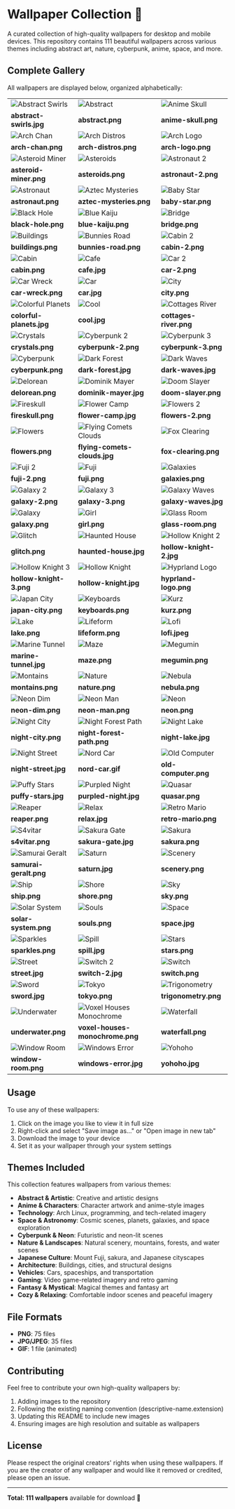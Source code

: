 # Wallpaper Collection 🎨

A curated collection of high-quality wallpapers for desktop and mobile devices. This repository contains 111 beautiful wallpapers across various themes including abstract art, nature, cyberpunk, anime, space, and more.

## Complete Gallery

All wallpapers are displayed below, organized alphabetically:

| | | |
|---|---|---|
| ![Abstract Swirls](abstract-swirls.jpg) | ![Abstract](abstract.png) | ![Anime Skull](anime-skull.png) | 
| **abstract-swirls.jpg** | **abstract.png** | **anime-skull.png** | 
| ![Arch Chan](arch-chan.png) | ![Arch Distros](arch-distros.png) | ![Arch Logo](arch-logo.png) | 
| **arch-chan.png** | **arch-distros.png** | **arch-logo.png** | 
| ![Asteroid Miner](asteroid-miner.png) | ![Asteroids](asteroids.png) | ![Astronaut 2](astronaut-2.png) | 
| **asteroid-miner.png** | **asteroids.png** | **astronaut-2.png** | 
| ![Astronaut](astronaut.png) | ![Aztec Mysteries](aztec-mysteries.png) | ![Baby Star](baby-star.png) | 
| **astronaut.png** | **aztec-mysteries.png** | **baby-star.png** | 
| ![Black Hole](black-hole.png) | ![Blue Kaiju](blue-kaiju.png) | ![Bridge](bridge.png) | 
| **black-hole.png** | **blue-kaiju.png** | **bridge.png** | 
| ![Buildings](buildings.png) | ![Bunnies Road](bunnies-road.png) | ![Cabin 2](cabin-2.png) | 
| **buildings.png** | **bunnies-road.png** | **cabin-2.png** | 
| ![Cabin](cabin.png) | ![Cafe](cafe.jpg) | ![Car 2](car-2.png) | 
| **cabin.png** | **cafe.jpg** | **car-2.png** | 
| ![Car Wreck](car-wreck.png) | ![Car](car.jpg) | ![City](city.png) | 
| **car-wreck.png** | **car.jpg** | **city.png** | 
| ![Colorful Planets](colorful-planets.jpg) | ![Cool](cool.jpg) | ![Cottages River](cottages-river.png) | 
| **colorful-planets.jpg** | **cool.jpg** | **cottages-river.png** | 
| ![Crystals](crystals.png) | ![Cyberpunk 2](cyberpunk-2.png) | ![Cyberpunk 3](cyberpunk-3.png) | 
| **crystals.png** | **cyberpunk-2.png** | **cyberpunk-3.png** | 
| ![Cyberpunk](cyberpunk.png) | ![Dark Forest](dark-forest.jpg) | ![Dark Waves](dark-waves.jpg) | 
| **cyberpunk.png** | **dark-forest.jpg** | **dark-waves.jpg** | 
| ![Delorean](delorean.png) | ![Dominik Mayer](dominik-mayer.jpg) | ![Doom Slayer](doom-slayer.png) | 
| **delorean.png** | **dominik-mayer.jpg** | **doom-slayer.png** | 
| ![Fireskull](fireskull.png) | ![Flower Camp](flower-camp.jpg) | ![Flowers 2](flowers-2.png) | 
| **fireskull.png** | **flower-camp.jpg** | **flowers-2.png** | 
| ![Flowers](flowers.png) | ![Flying Comets Clouds](flying-comets-clouds.jpg) | ![Fox Clearing](fox-clearing.png) | 
| **flowers.png** | **flying-comets-clouds.jpg** | **fox-clearing.png** | 
| ![Fuji 2](fuji-2.png) | ![Fuji](fuji.png) | ![Galaxies](galaxies.png) | 
| **fuji-2.png** | **fuji.png** | **galaxies.png** | 
| ![Galaxy 2](galaxy-2.png) | ![Galaxy 3](galaxy-3.png) | ![Galaxy Waves](galaxy-waves.jpg) | 
| **galaxy-2.png** | **galaxy-3.png** | **galaxy-waves.jpg** | 
| ![Galaxy](galaxy.png) | ![Girl](girl.png) | ![Glass Room](glass-room.png) | 
| **galaxy.png** | **girl.png** | **glass-room.png** | 
| ![Glitch](glitch.png) | ![Haunted House](haunted-house.jpg) | ![Hollow Knight 2](hollow-knight-2.jpg) | 
| **glitch.png** | **haunted-house.jpg** | **hollow-knight-2.jpg** | 
| ![Hollow Knight 3](hollow-knight-3.png) | ![Hollow Knight](hollow-knight.jpg) | ![Hyprland Logo](hyprland-logo.png) | 
| **hollow-knight-3.png** | **hollow-knight.jpg** | **hyprland-logo.png** | 
| ![Japan City](japan-city.png) | ![Keyboards](keyboards.png) | ![Kurz](kurz.png) | 
| **japan-city.png** | **keyboards.png** | **kurz.png** | 
| ![Lake](lake.png) | ![Lifeform](lifeform.png) | ![Lofi](lofi.jpeg) | 
| **lake.png** | **lifeform.png** | **lofi.jpeg** | 
| ![Marine Tunnel](marine-tunnel.jpg) | ![Maze](maze.png) | ![Megumin](megumin.png) | 
| **marine-tunnel.jpg** | **maze.png** | **megumin.png** | 
| ![Montains](montains.png) | ![Nature](nature.png) | ![Nebula](nebula.png) | 
| **montains.png** | **nature.png** | **nebula.png** | 
| ![Neon Dim](neon-dim.png) | ![Neon Man](neon-man.png) | ![Neon](neon.png) | 
| **neon-dim.png** | **neon-man.png** | **neon.png** | 
| ![Night City](night-city.png) | ![Night Forest Path](night-forest-path.png) | ![Night Lake](night-lake.jpg) | 
| **night-city.png** | **night-forest-path.png** | **night-lake.jpg** | 
| ![Night Street](night-street.jpg) | ![Nord Car](nord-car.gif) | ![Old Computer](old-computer.png) | 
| **night-street.jpg** | **nord-car.gif** | **old-computer.png** | 
| ![Puffy Stars](puffy-stars.jpg) | ![Purpled Night](purpled-night.jpg) | ![Quasar](quasar.png) | 
| **puffy-stars.jpg** | **purpled-night.jpg** | **quasar.png** | 
| ![Reaper](reaper.png) | ![Relax](relax.jpg) | ![Retro Mario](retro-mario.png) | 
| **reaper.png** | **relax.jpg** | **retro-mario.png** | 
| ![S4vitar](s4vitar.png) | ![Sakura Gate](sakura-gate.jpg) | ![Sakura](sakura.png) | 
| **s4vitar.png** | **sakura-gate.jpg** | **sakura.png** | 
| ![Samurai Geralt](samurai-geralt.png) | ![Saturn](saturn.jpg) | ![Scenery](scenery.png) | 
| **samurai-geralt.png** | **saturn.jpg** | **scenery.png** | 
| ![Ship](ship.png) | ![Shore](shore.png) | ![Sky](sky.png) | 
| **ship.png** | **shore.png** | **sky.png** | 
| ![Solar System](solar-system.png) | ![Souls](souls.png) | ![Space](space.jpg) | 
| **solar-system.png** | **souls.png** | **space.jpg** | 
| ![Sparkles](sparkles.png) | ![Spill](spill.jpg) | ![Stars](stars.png) | 
| **sparkles.png** | **spill.jpg** | **stars.png** | 
| ![Street](street.jpg) | ![Switch 2](switch-2.jpg) | ![Switch](switch.png) | 
| **street.jpg** | **switch-2.jpg** | **switch.png** | 
| ![Sword](sword.jpg) | ![Tokyo](tokyo.png) | ![Trigonometry](trigonometry.png) | 
| **sword.jpg** | **tokyo.png** | **trigonometry.png** | 
| ![Underwater](underwater.png) | ![Voxel Houses Monochrome](voxel-houses-monochrome.png) | ![Waterfall](waterfall.png) | 
| **underwater.png** | **voxel-houses-monochrome.png** | **waterfall.png** | 
| ![Window Room](window-room.png) | ![Windows Error](windows-error.jpg) | ![Yohoho](yohoho.jpg) | 
| **window-room.png** | **windows-error.jpg** | **yohoho.jpg** | 

## Usage

To use any of these wallpapers:

1. Click on the image you like to view it in full size
2. Right-click and select "Save image as..." or "Open image in new tab"
3. Download the image to your device
4. Set it as your wallpaper through your system settings

## Themes Included

This collection features wallpapers from various themes:

- **Abstract & Artistic**: Creative and artistic designs
- **Anime & Characters**: Character artwork and anime-style images  
- **Technology**: Arch Linux, programming, and tech-related imagery
- **Space & Astronomy**: Cosmic scenes, planets, galaxies, and space exploration
- **Cyberpunk & Neon**: Futuristic and neon-lit scenes
- **Nature & Landscapes**: Natural scenery, mountains, forests, and water scenes
- **Japanese Culture**: Mount Fuji, sakura, and Japanese cityscapes
- **Architecture**: Buildings, cities, and structural designs
- **Vehicles**: Cars, spaceships, and transportation
- **Gaming**: Video game-related imagery and retro gaming
- **Fantasy & Mystical**: Magical themes and fantasy art
- **Cozy & Relaxing**: Comfortable indoor scenes and peaceful imagery

## File Formats

- **PNG**: 75 files
- **JPG/JPEG**: 35 files  
- **GIF**: 1 file (animated)

## Contributing

Feel free to contribute your own high-quality wallpapers by:
1. Adding images to the repository
2. Following the existing naming convention (descriptive-name.extension)
3. Updating this README to include new images
4. Ensuring images are high resolution and suitable as wallpapers

## License

Please respect the original creators' rights when using these wallpapers. If you are the creator of any wallpaper and would like it removed or credited, please open an issue.

---

**Total: 111 wallpapers** available for download 📸